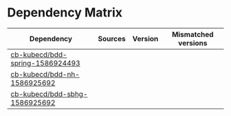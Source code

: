 # Dependency Matrix

Dependency | Sources | Version | Mismatched versions
---------- | ------- | ------- | -------------------
[cb-kubecd/bdd-spring-1586924493](https://github.com/cb-kubecd/bdd-spring-1586924493.git) |  | []() | 
[cb-kubecd/bdd-nh-1586925692](https://github.com/cb-kubecd/bdd-nh-1586925692.git) |  | []() | 
[cb-kubecd/bdd-sbhg-1586925692](https://github.com/cb-kubecd/bdd-sbhg-1586925692.git) |  | []() | 
